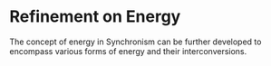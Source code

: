 # Refinement on Energy

The concept of energy in Synchronism can be further developed to
encompass various forms of energy and their interconversions.